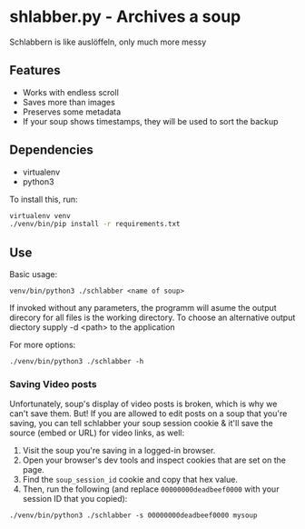 # shlabber.py - Archives a soup

Schlabbern is like auslöffeln, only much more messy

## Features
 * Works with endless scroll
 * Saves more than images
 * Preserves some metadata
 * If your soup shows timestamps, they will be used to sort the backup

## Dependencies
 * virtualenv
 * python3

To install this, run:

```sh
virtualenv venv
./venv/bin/pip install -r requirements.txt
```

## Use
Basic usage:
```
venv/bin/python3 ./schlabber <name of soup>
```
If invoked without any parameters, the programm will asume the output direcory for all files is the
working directory.
To choose an alternative output diectory supply -d \<path> to the application

For more options:
```
./venv/bin/python3 ./schlabber -h
```

### Saving Video posts

Unfortunately, soup's display of video posts is broken, which is why we can't save them. But! If you are allowed to edit posts on a soup that you're saving, you can tell schlabber your soup session cookie & it'll save the source (embed or URL) for video links, as well:

1. Visit the soup you're saving in a logged-in browser.
2. Open your browser's dev tools and inspect cookies that are set on the page.
3. Find the `soup_session_id` cookie and copy that hex value.
4. Then, run the following (and replace `00000000deadbeef0000` with your session ID that you copied):

```
./venv/bin/python3 ./schlabber -s 00000000deadbeef0000 mysoup
```
